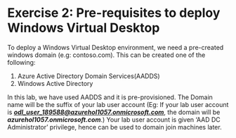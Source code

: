 # **Exercise 2: Pre-requisites to deploy Windows Virtual Desktop**

To deploy a Windows Virtual Desktop environment, we need a pre-created windows domain (e.g: contoso.com). This can be created one of the following:

1. Azure Active Directory Domain Services(AADDS)
2. Windows Active Directory

In this lab, we have used AADDS and it is pre-provisioned. The Domain name will be the suffix of your lab user account (Eg: If your lab user account is ***odl_user_189588@azurehol1057.onmicrosoft.com***, the domain will be ***azurehol1057.onmicrosoft.com***.) Your lab user account is given ‘AAD DC Administrator’ privilege, hence can be used to domain join machines later. 
